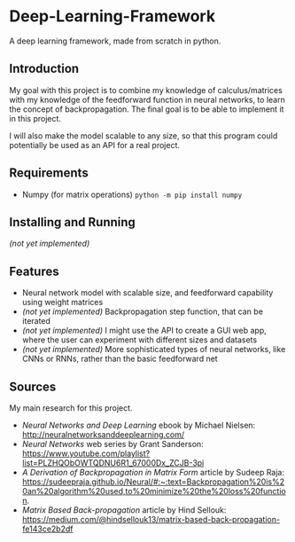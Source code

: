 
# Deep-Learning-Framework
A deep learning framework, made from scratch in python.

## Introduction

My goal with this project is to combine my knowledge of calculus/matrices with my knowledge of the feedforward function in neural networks, to learn the concept of backpropagation. The final goal is to be able to implement it in this project.

I will also make the model scalable to any size, so that this program could potentially be used as an API for a real project.

## Requirements
 * Numpy (for matrix operations) ```python -m pip install numpy```

## Installing and Running
*(not yet implemented)*

## Features
 * Neural network model with scalable size, and feedforward capability using weight matrices
 * *(not yet implemented)* Backpropagation step function, that can be iterated
 * *(not yet implemented)* I might use the API to create a GUI web app, where the user can experiment with different sizes and datasets
 * *(not yet implemented)* More sophisticated types of neural networks, like CNNs or RNNs, rather than the basic feedforward net

## Sources
My main research for this project.
 * *Neural Networks and Deep Learning* ebook by Michael Nielsen:  
http://neuralnetworksanddeeplearning.com/
 * *Neural Networks* web series by Grant Sanderson:  
https://www.youtube.com/playlist?list=PLZHQObOWTQDNU6R1_67000Dx_ZCJB-3pi
 * *A Derivation of Backpropagation in Matrix Form* article by Sudeep Raja:  
https://sudeepraja.github.io/Neural/#:~:text=Backpropagation%20is%20an%20algorithm%20used,to%20minimize%20the%20loss%20function.
 * *Matrix Based Back-propagation* article by Hind Sellouk:  
https://medium.com/@hindsellouk13/matrix-based-back-propagation-fe143ce2b2df
